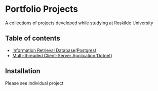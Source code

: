 # Portfolio Projects

A collections of projects developed while studying at Roskilde University

## Table of contents
* [Information Retrieval Database(Postgres)](https://github.com/cris391/Portfolio-Projects/tree/master/JSONTransferProtocolApp)
* [Multi-threaded Client-Server Application(Dotnet)](https://github.com/cris391/Portfolio-Projects/tree/master/InformationRetrievalDatabase)

## Installation
Please see individual project
